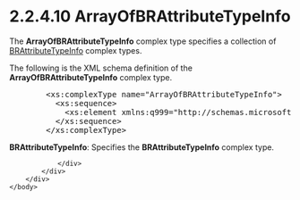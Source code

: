 <html dir="LTR" xmlns:mshelp="http://msdn.microsoft.com/mshelp" xmlns:ddue="http://ddue.schemas.microsoft.com/authoring/2003/5" xmlns:xlink="http://www.w3.org/1999/xlink" xmlns:tool="http://www.microsoft.com/tooltip">
    <head>
        <meta http-equiv="Content-Type" content="text/html; CHARSET=utf-8"></meta>
        <meta name="save" content="history"></meta>
        <title>2.2.4.10 ArrayOfBRAttributeTypeInfo</title>
        <xml>
            <mshelp:toctitle title="2.2.4.10 ArrayOfBRAttributeTypeInfo"></mshelp:toctitle>
            <mshelp:rltitle title="[MS-SSMDSWS-15]: ArrayOfBRAttributeTypeInfo"></mshelp:rltitle>
            <mshelp:keyword index="A" term="bab752e8-12d1-45b1-a558-6ac46c12a40e"></mshelp:keyword>
            <mshelp:attr name="DCSext.ContentType" value="open specification"></mshelp:attr>
            <mshelp:attr name="AssetID" value="bab752e8-12d1-45b1-a558-6ac46c12a40e"></mshelp:attr>
            <mshelp:attr name="TopicType" value="kbRef"></mshelp:attr>
            <mshelp:attr name="DCSext.Title" value="[MS-SSMDSWS-15]: ArrayOfBRAttributeTypeInfo" />
        </xml>
    </head>
    <body>
        <div id="header">
            <h1 class="heading">2.2.4.10 ArrayOfBRAttributeTypeInfo</h1>
        </div>
        <div id="mainSection">
            <div id="mainBody">
                <div id="allHistory" class="saveHistory"></div>
                <div id="sectionSection0" class="section" name="collapseableSection">
                    

<p>The <b>ArrayOfBRAttributeTypeInfo</b> complex type specifies
a collection of <a href="cf6be93f-a301-470c-8dc8-29cbd79e70d5.htm">BRAttributeTypeInfo</a>
complex types.</p>

<p>The following is the XML schema definition of the <b>ArrayOfBRAttributeTypeInfo</b>
complex type.</p>

<dl>
<dd>
<div><pre>   &lt;xs:complexType name=&quot;ArrayOfBRAttributeTypeInfo&quot;&gt;
     &lt;xs:sequence&gt;
       &lt;xs:element xmlns:q999=&quot;http://schemas.microsoft.com/sqlserver/masterdataservices/2009/09&quot; minOccurs=&quot;0&quot; maxOccurs=&quot;unbounded&quot; name=&quot;BRAttributeTypeInfo&quot; nillable=&quot;true&quot; type=&quot;q999:BRAttributeTypeInfo&quot; xmlns:xs=&quot;http://www.w3.org/2001/XMLSchema&quot; /&gt;
     &lt;/xs:sequence&gt;
   &lt;/xs:complexType&gt;
</pre></div>
</dd></dl>

<p><b>BRAttributeTypeInfo</b>: Specifies the <b>BRAttributeTypeInfo</b>
complex type.</p>


                </div>
            </div>
        </div>
    </body>
</html>